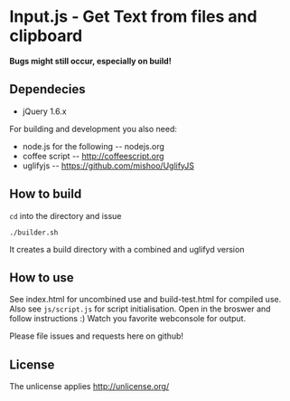 # Input.js - Get Text from files and clipboard

**Bugs might still occur, especially on build!**

## Dependecies

* jQuery 1.6.x

For building and development you also need:

* node.js for the following  -- nodejs.org
* coffee script -- http://coffeescript.org
* uglifyjs -- https://github.com/mishoo/UglifyJS


## How to build

`cd` into the directory and issue

	./builder.sh

It creates a build directory with a combined and uglifyd version


## How to use

See index.html for uncombined use and build-test.html for compiled use. Also see `js/script.js` for script initialisation. Open in the broswer and follow instructions :) Watch you favorite webconsole for output.


Please file issues and requests here on github!



## License

The unlicense applies http://unlicense.org/